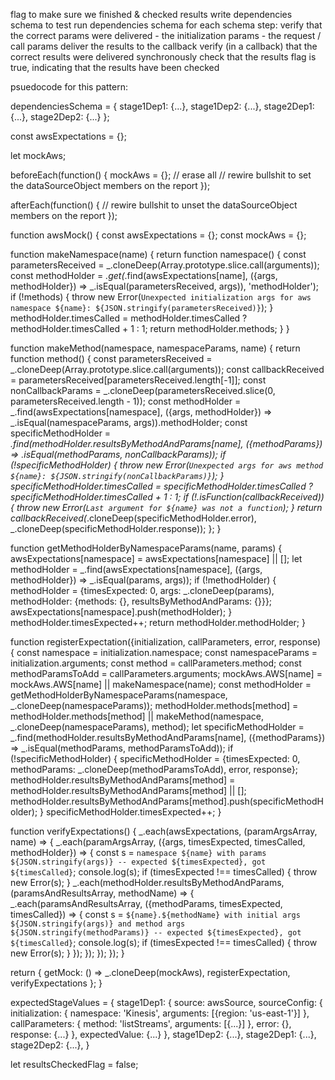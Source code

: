 flag to make sure we finished & checked results
write dependencies schema to test
run dependencies schema
for each schema step:
  verify that the correct params were delivered
    - the initialization params
    - the request / call params
  deliver the results to the callback
verify (in a callback) that the correct results were delivered
synchronously check that the results flag is true, indicating that the results have been checked


psuedocode for this pattern:

dependenciesSchema = {
  stage1Dep1: {...},
  stage1Dep2: {...},
  stage2Dep1: {...},
  stage2Dep2: {...}
};

const awsExpectations = {};

let mockAws;

beforeEach(function() {
  mockAws = {}; // erase all
  // rewire bullshit to set the dataSourceObject members on the report
});

afterEach(function() {
  // rewire bullshit to unset the dataSourceObject members on the report
});


function awsMock() {
  const awsExpectations = {};
  const mockAws = {};

function makeNamespace(name) {
  return function namespace() {
    const parametersReceived = _.cloneDeep(Array.prototype.slice.call(arguments));
    const methodHolder = _.get(_.find(awsExpectations[name], ({args, methodHolder}) => _.isEqual(parametersReceived, args)), 'methodHolder');
    if (!methods) {
      throw new Error(`Unexpected initialization args for aws namespace ${name}: ${JSON.stringify(parametersReceived)}`);
    }
    methodHolder.timesCalled = methodHolder.timesCalled ? methodHolder.timesCalled + 1 : 1;
    return methodHolder.methods;
  }
}

function makeMethod(namespace, namespaceParams, name) {
  return function method() {
    const parametersReceived = _.cloneDeep(Array.prototype.slice.call(arguments));
    const callbackReceived = parametersReceived[parametersReceived.length[-1]];
    const nonCallbackParams = _.cloneDeep(parametersReceived.slice(0, parametersReceived.length - 1));
    const methodHolder = _.find(awsExpectations[namespace], ({args, methodHolder}) => _.isEqual(namespaceParams, args)).methodHolder;
    const specificMethodHolder = _.find(methodHolder.resultsByMethodAndParams[name], ({methodParams}) => _.isEqual(methodParams, nonCallbackParams));
    if (!specificMethodHolder) {
      throw new Error(`Unexpected args for aws method ${name}: ${JSON.stringify(nonCallbackParams)}`);
    }
    specificMethodHolder.timesCalled = specificMethodHolder.timesCalled ? specificMethodHolder.timesCalled + 1 : 1;
    if (!_.isFunction(callbackReceived)) {
      throw new Error(`Last argument for ${name} was not a function`);
    }
    return callbackReceived(_.cloneDeep(specificMethodHolder.error), _.cloneDeep(specificMethodHolder.response));
  };
}

function getMethodHolderByNamespaceParams(name, params) {
  awsExpectations[namespace] = awsExpectations[namespace] || [];
  let methodHolder = _.find(awsExpectations[namespace], ({args, methodHolder}) => _.isEqual(params, args));
  if (!methodHolder) {
    methodHolder = {timesExpected: 0, args: _.cloneDeep(params), methodHolder: {methods: {}, resultsByMethodAndParams: {}}}; 
    awsExpectations[namespace].push(methodHolder);
  }
  methodHolder.timesExpected++;
  return methodHolder.methodHolder;
}

function registerExpectation({initialization, callParameters, error, response) {
  const namespace = initialization.namespace;
  const namespaceParams = initialization.arguments;
  const method = callParameters.method;
  const methodParamsToAdd = callParameters.arguments;
  mockAws.AWS[name] = mockAws.AWS[name] || makeNamespace(name);
  const methodHolder = getMethodHolderByNamespaceParams(namespace, _.cloneDeep(namespaceParams));
  methodHolder.methods[method] =  methodHolder.methods[method] || makeMethod(namespace, _.cloneDeep(namespaceParams), method);
  let specificMethodHolder = _.find(methodHolder.resultsByMethodAndParams[name], ({methodParams}) => _.isEqual(methodParams, methodParamsToAdd));
  if (!specificMethodHolder) {
    specificMethodHolder = {timesExpected: 0, methodParams: _.cloneDeep(methodParamsToAdd), error, response};
    methodHolder.resultsByMethodAndParams[method] = methodHolder.resultsByMethodAndParams[method] || [];
    methodHolder.resultsByMethodAndParams[method].push(specificMethodHolder);
  }
  specificMethodHolder.timesExpected++;
}

function verifyExpectations() {
  _.each(awsExpectations, (paramArgsArray, name) => {
    _.each(paramArgsArray, ({args, timesExpected, timesCalled, methodHolder}) => {
      const s = `namespace ${name} with params ${JSON.stringify(args)} -- expected ${timesExpected}, got ${timesCalled}`;
      console.log(s);
      if (timesExpected !== timesCalled) {
        throw new Error(s);
      }
      _.each(methodHolder.resultsByMethodAndParams, (paramsAndResultsArray, methodName) => {
        _.each(paramsAndResultsArray, ({methodParams, timesExpected, timesCalled}) => {
          const s = `${name}.${methodName} with initial args ${JSON.stringify(args)} and method args ${JSON.stringify(methodParams)} -- expected ${timesExpected}, got ${timesCalled}`;
          console.log(s);
          if (timesExpected !== timesCalled) {
            throw new Error(s);
          }
        });
      });
    });
  });
}

return {
  getMock: () => _.cloneDeep(mockAws),
  registerExpectation,
  verifyExpectations
};
}


expectedStageValues = {
  stage1Dep1: {
    source: awsSource,
    sourceConfig: {
      initialization: {
        namespace: 'Kinesis',
        arguments: [{region: 'us-east-1'}]
      },
      callParameters: {
        method: 'listStreams',
        arguments: [{...}]
      },
      error: {},
      response: {...}
    },
    expectedValue: {...}
  },
  stage1Dep2: {...},
  stage2Dep1: {...},
  stage2Dep2: {...},
}

let resultsCheckedFlag = false;

